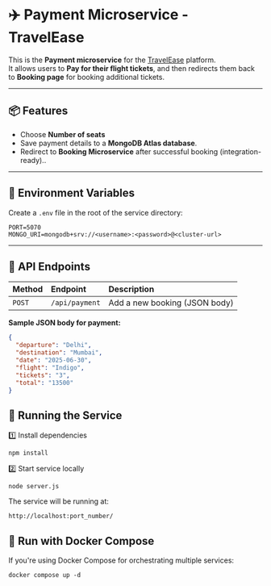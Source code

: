 # ✈️ Payment Microservice - TravelEase

This is the **Payment microservice** for the [TravelEase](https://github.com/TravelEase-Xebia/TravelEase) platform.  
It allows users to **Pay for their flight tickets**, and then redirects them back to **Booking page** for booking additional tickets.

---

## 📦 Features

- Choose **Number of seats**
- Save payment details to a **MongoDB Atlas database**.
- Redirect to **Booking Microservice** after successful booking (integration-ready)..

---

## 📝 Environment Variables

Create a `.env` file in the root of the service directory:
```
PORT=5070
MONGO_URI=mongodb+srv://<username>:<password>@<cluster-url>
```
---

## 📡 API Endpoints

| Method | Endpoint        | Description                  |
|:--------|:----------------|:------------------------------|
| `POST`  | `/api/payment` | Add a new booking (JSON body)  |

**Sample JSON body for payment:**
```json
{
  "departure": "Delhi",
  "destination": "Mumbai",
  "date": "2025-06-30",
  "flight": "Indigo",
  "tickets": "3",
  "total": "13500"
}
```
## 🚀 Running the Service
1️⃣ Install dependencies
```
npm install
```
2️⃣ Start service locally
```
node server.js
```
The service will be running at:
```
http://localhost:port_number/
```
## 🐳 Run with Docker Compose
If you're using Docker Compose for orchestrating multiple services:
```
docker compose up -d
```
